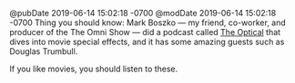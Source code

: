 @pubDate 2019-06-14 15:02:18 -0700
@modDate 2019-06-14 15:02:18 -0700
Thing you should know: Mark Boszko — my friend, co-worker, and producer of the The Omni Show — did a podcast called [The Optical](https://www.opticalpodcast.com/episode/) that dives into movie special effects, and it has some amazing guests such as Douglas Trumbull.

If you like movies, you should listen to these.
